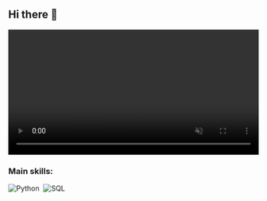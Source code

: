 ## Hi there 👋

<video width="100%" autoplay loop muted playsinline>
  <source src="./bannereu.mp4" type="video/mp4">
  Seu navegador não suporta o vídeo.
</video>

 ### Main skills: 
 ![Python](https://img.shields.io/badge/Python-203961?style=for-the-badge&logo=python&logoColor=white)&nbsp; 
![SQL](https://img.shields.io/badge/-SQL-203961?style=for-the-badge&logo=sql&labelColor=0D1117)&nbsp;
